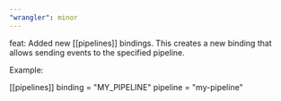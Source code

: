 ```yaml
---
"wrangler": minor
---
```


feat: Added new [[pipelines]] bindings. This creates a new binding that allows sending events to
the specified pipeline.

Example:

[[pipelines]]
binding = "MY_PIPELINE"
pipeline = "my-pipeline"
